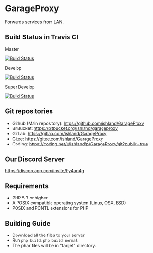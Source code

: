 # GarageProxy
Forwards services from LAN.

## Build Status in Travis CI
Master

[![Build Status](https://travis-ci.org/ishland/GarageProxy.svg?branch=master)](https://travis-ci.org/ishland/GarageProxy)

Develop

[![Build Status](https://travis-ci.org/ishland/GarageProxy.svg?branch=develop)](https://travis-ci.org/ishland/GarageProxy)

Super Develop

[![Build Status](https://travis-ci.org/ishland/GarageProxy.svg?branch=super-develop)](https://travis-ci.org/ishland/GarageProxy)

## Git repositories
- Github (Main repository): https://github.com/ishland/GarageProxy
- BitBucket: https://bitbucket.org/ishland/garageproxy
- GitLab: https://gitlab.com/ishland/GarageProxy
- Gitee: https://gitee.com/ishland/GarageProxy
- Coding: https://coding.net/u/ishland/p/GarageProxy/git?public=true

## Our Discord Server
https://discordapp.com/invite/Py4an4g

## Requirements
- PHP 5.3 or higher
- A POSIX compatible operating system (Linux, OSX, BSD)
- POSIX and PCNTL extensions for PHP

## Building Guide
- Download all the files to your server.
- Run `php build.php build normal`
- The phar files will be in "target" directory.

